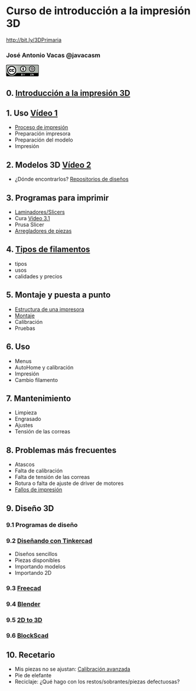 # Curso de introducción a la impresión 3D

http://bit.ly/3DPrimaria

### José Antonio Vacas @javacasm

![CCbySA](images/CCbySQ_88x31.png)

## 0. [Introducción a la impresión 3D](./0.0.Introduccion3D.md)

## 1. Uso [Vídeo 1]()
* [Proceso de impresión](./1.0.ProcesoImpresion3D.md)
* Preparación impresora
* Preparación del modelo
* Impresión

## 2. Modelos 3D [Vídeo 2]()
* ¿Dónde encontrarlos? [Repositorios de diseños](./2.0.Repositorios.md)

## 3. Programas para imprimir
* [Laminadores/Slicers](./3.0.Slicers.md) 
* Cura  [Vídeo 3.1]() 
* Prusa Slicer
* [Arregladores de piezas](./3.4.ReparacionPiezas.md)


## 4. [Tipos de filamentos](./4.0.Filamentos.md) 
* tipos
* usos
* calidades y precios

## 5. Montaje y puesta a punto
* [Estructura de una impresora](./5.0.EstructuraImpresora3D.md)
* [Montaje](./5.2.Montaje.md)
* Calibración
* Pruebas

## 6. Uso
* Menus
* AutoHome y calibración
* Impresión
* Cambio filamento

## 7. Mantenimiento
* Limpieza
* Engrasado
* Ajustes
* Tensión de las correas


## 8. Problemas más frecuentes
* Atascos
* Falta de calibración
* Falta de tensión de las correas
* Rotura o falta de ajuste de driver de motores
* [Fallos de impresión](./7.5.FallosImpresion.md)


## 9. Diseño 3D

### 9.1 Programas de diseño

### 9.2 [Diseñando con Tinkercad](./9.2.Tinkercad.md)
* Diseños sencillos
* Piezas disponibles
* Importando modelos
* Importando 2D

### 9.3 [Freecad](./9.3.Freecad.md)

### 9.4 [Blender](./9.4.Blender.md)

### 9.5 [2D to 3D](9.5.2d-To-3D.md)

### 9.6 [BlockScad](./9.6.BlockScad.md)

## 10. Recetario
* Mis piezas no se ajustan: [Calibración avanzada](https://coronavirusmakersmadrid.org/prueba-de-tolerancia/) 
* Pie de elefante
* Reciclaje: ¿Qué hago con los restos/sobrantes/piezas defectuosas?
